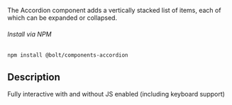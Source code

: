 The Accordion component adds a vertically stacked list of items, each of which can be expanded or collapsed.

###### Install via NPM

```
npm install @bolt/components-accordion
```

## Description

Fully interactive with and without JS enabled (including keyboard support)
